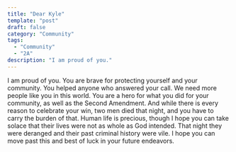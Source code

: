 ```yaml
---
title: "Dear Kyle"
template: "post"
draft: false
category: "Community"
tags:
  - "Community"
  - "2A"
description: "I am proud of you."
---
```


I am proud of you. You are brave for protecting yourself and your community. You helped anyone who answered your call. 
We need more people like you in this world. You are a hero for what you did for your community, as well as the 
Second Amendment. And while there is every reason to celebrate your win, two men died that night, and you have to carry 
the burden of that. Human life is precious, though I hope you can take solace that their lives were not as whole as 
God intended. That night they were deranged and their past criminal history were vile. I hope you can move past this and 
best of luck in your future endeavors.
